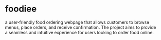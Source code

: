 # foodiee
a user-friendly food ordering webpage that allows customers to browse menus, place orders,  and receive confirmation. The project aims to provide a seamless and intuitive experience for users  looking to order food online.
